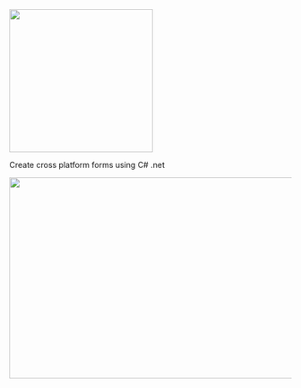   <img width="256" height="256" src="https://github.com/Timmoth/Aptacode.Forms/blob/master/Resources/Banner.png">

Create cross platform forms using C# .net

  <img width="572" height="360" src="https://github.com/Timmoth/Aptacode.Forms/blob/master/Resources/demo.png">
